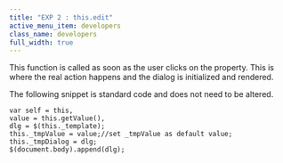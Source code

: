 ```yaml
---
title: "EXP 2 : this.edit"
active_menu_item: developers
class_name: developers
full_width: true
---
```



This function is called as soon as the user clicks on the property. This is where the real action happens and the dialog is initialized and rendered.

The following snippet is standard code and does not need to be altered.

    var self = this,
    value = this.getValue(),
    dlg = $(this._template);
    this._tmpValue = value;//set _tmpValue as default value;
    this._tmpDialog = dlg;
    $(document.body).append(dlg);
   


